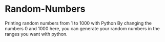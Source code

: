 # Random-Numbers
Printing random numbers from 1 to 1000 with Python
By changing the numbers 0 and 1000 here, you can generate your random numbers in the ranges you want with python.

